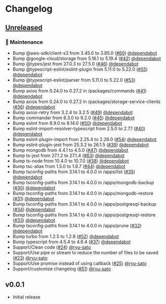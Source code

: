 # Changelog

## [Unreleased](https://github.com/weseek/growi/compare/v0.0.1...HEAD)

### 🧰 Maintenance

- Bump @aws-sdk/client-s3 from 3.45.0 to 3.85.0 ([#60](https://github.com/ryu-sato/awesome-backup/pull/60)) [@dependabot](https://github.com/dependabot)
- Bump @google-cloud/storage from 5.16.1 to 5.19.4 ([#42](https://github.com/ryu-sato/awesome-backup/pull/42)) [@dependabot](https://github.com/dependabot)
- Bump @types/jest from 27.0.3 to 27.5.0 ([#46](https://github.com/ryu-sato/awesome-backup/pull/46)) [@dependabot](https://github.com/dependabot)
- Bump @typescript-eslint/eslint-plugin from 5.11.0 to 5.22.0 ([#55](https://github.com/ryu-sato/awesome-backup/pull/55)) [@dependabot](https://github.com/dependabot)
- Bump @typescript-eslint/parser from 5.11.0 to 5.22.0 ([#53](https://github.com/ryu-sato/awesome-backup/pull/53)) [@dependabot](https://github.com/dependabot)
- Bump axios from 0.24.0 to 0.27.2 in /packages/commands ([#41](https://github.com/ryu-sato/awesome-backup/pull/41)) [@dependabot](https://github.com/dependabot)
- Bump axios from 0.24.0 to 0.27.2 in /packages/storage-service-clients ([#36](https://github.com/ryu-sato/awesome-backup/pull/36)) [@dependabot](https://github.com/dependabot)
- Bump axios-retry from 3.2.4 to 3.2.5 ([#49](https://github.com/ryu-sato/awesome-backup/pull/49)) [@dependabot](https://github.com/dependabot)
- Bump commander from 8.3.0 to 9.2.0 ([#45](https://github.com/ryu-sato/awesome-backup/pull/45)) [@dependabot](https://github.com/dependabot)
- Bump eslint from 8.9.0 to 8.14.0 ([#50](https://github.com/ryu-sato/awesome-backup/pull/50)) [@dependabot](https://github.com/dependabot)
- Bump eslint-import-resolver-typescript from 2.5.0 to 2.7.1 ([#40](https://github.com/ryu-sato/awesome-backup/pull/40)) [@dependabot](https://github.com/dependabot)
- Bump eslint-plugin-import from 2.25.4 to 2.26.0 ([#54](https://github.com/ryu-sato/awesome-backup/pull/54)) [@dependabot](https://github.com/dependabot)
- Bump eslint-plugin-jest from 25.3.2 to 26.1.5 ([#39](https://github.com/ryu-sato/awesome-backup/pull/39)) [@dependabot](https://github.com/dependabot)
- Bump mongodb from 4.4.1 to 4.5.0 ([#47](https://github.com/ryu-sato/awesome-backup/pull/47)) [@dependabot](https://github.com/dependabot)
- Bump ts-jest from 27.1.2 to 27.1.4 ([#63](https://github.com/ryu-sato/awesome-backup/pull/63)) [@dependabot](https://github.com/dependabot)
- Bump ts-node from 10.4.0 to 10.7.0 ([#38](https://github.com/ryu-sato/awesome-backup/pull/38)) [@dependabot](https://github.com/dependabot)
- Bump tsc-alias from 1.5.0 to 1.6.7 ([#44](https://github.com/ryu-sato/awesome-backup/pull/44)) [@dependabot](https://github.com/dependabot)
- Bump tsconfig-paths from 3.14.1 to 4.0.0 in /apps/list ([#35](https://github.com/ryu-sato/awesome-backup/pull/35)) [@dependabot](https://github.com/dependabot)
- Bump tsconfig-paths from 3.14.1 to 4.0.0 in /apps/mongodb-backup ([#30](https://github.com/ryu-sato/awesome-backup/pull/30)) [@dependabot](https://github.com/dependabot)
- Bump tsconfig-paths from 3.14.1 to 4.0.0 in /apps/mongodb-restore ([#31](https://github.com/ryu-sato/awesome-backup/pull/31)) [@dependabot](https://github.com/dependabot)
- Bump tsconfig-paths from 3.14.1 to 4.0.0 in /apps/postgresql-backup ([#34](https://github.com/ryu-sato/awesome-backup/pull/34)) [@dependabot](https://github.com/dependabot)
- Bump tsconfig-paths from 3.14.1 to 4.0.0 in /apps/postgresql-restore ([#33](https://github.com/ryu-sato/awesome-backup/pull/33)) [@dependabot](https://github.com/dependabot)
- Bump tsconfig-paths from 3.14.1 to 4.0.0 in /apps/prune ([#32](https://github.com/ryu-sato/awesome-backup/pull/32)) [@dependabot](https://github.com/dependabot)
- Bump turbo from 1.2.5 to 1.2.8 ([#52](https://github.com/ryu-sato/awesome-backup/pull/52)) [@dependabot](https://github.com/dependabot)
- Bump typescript from 4.5.4 to 4.6.4 ([#37](https://github.com/ryu-sato/awesome-backup/pull/37)) [@dependabot](https://github.com/dependabot)
- Support/Clean code ([#24](https://github.com/ryu-sato/awesome-backup/pull/24))  [@ryu-sato](https://github.com/ryu-sato)
- Support/Use pipe or stream to reduce the number of files to be saved ([#23](https://github.com/ryu-sato/awesome-backup/pull/23)) [@ryu-sato](https://github.com/ryu-sato)
- Support/Use promise instead of using callback ([#25](https://github.com/ryu-sato/awesome-backup/pull/25))  [@ryu-sato](https://github.com/ryu-sato)
- Support/customize changelog ([#51](https://github.com/ryu-sato/awesome-backup/pull/51))  [@ryu-sato](https://github.com/ryu-sato)

## v0.0.1

- Initial release
